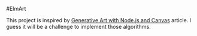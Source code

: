 #ElmArt

This project is inspired by [Generative Art with Node.js and Canvas](https://mattdesl.svbtle.com/generative-art-with-nodejs-and-canvas) article. I guess it will be a challenge to implement those algorithms. 
